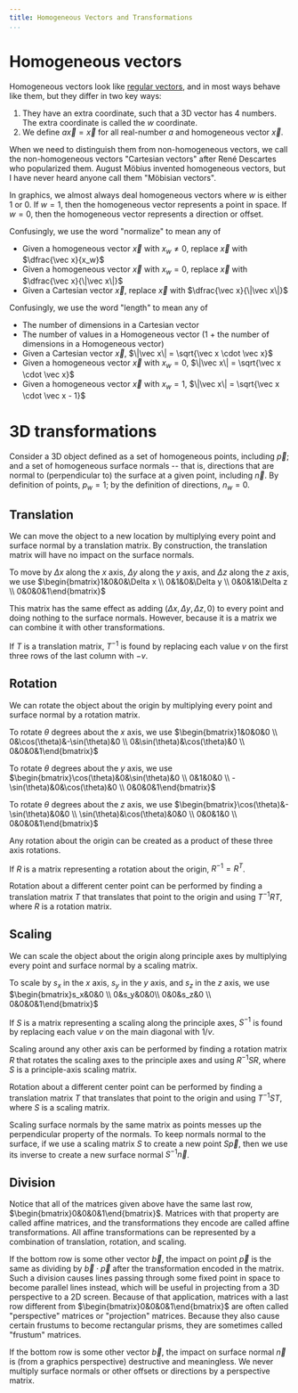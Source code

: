 ```yaml
---
title: Homogeneous Vectors and Transformations
...
```


# Homogeneous vectors

Homogeneous vectors look like [regular vectors](math1.html), and in most ways behave like them, but they differ in two key ways:

1. They have an extra coordinate, such that a 3D vector has 4 numbers. The extra coordinate is called the $w$ coordinate.
2. We define $a\vec x = \vec x$ for all real-number $a$ and homogeneous vector $\vec x$.

When we need to distinguish them from non-homogeneous vectors, we call the non-homogeneous vectors "Cartesian vectors" after René Descartes who popularized them.
August Möbius invented homogeneous vectors, but I have never heard anyone call them "Möbisian vectors".

In graphics, we almost always deal homogeneous vectors where $w$ is either $1$ or $0$.
If $w=1$, then the homogeneous vector represents a point in space.
If $w=0$, then the homogeneous vector represents a direction or offset.

Confusingly, we use the word "normalize" to mean any of

- Given a homogeneous vector $\vec x$ with $x_w \ne 0$, replace $\vec x$ with $\dfrac{\vec x}{x_w}$
- Given a homogeneous vector $\vec x$ with $x_w = 0$, replace $\vec x$ with $\dfrac{\vec x}{\|\vec x\|}$
- Given a Cartesian vector $\vec x$, replace $\vec x$ with $\dfrac{\vec x}{\|\vec x\|}$

Confusingly, we use the word "length" to mean any of

- The number of dimensions in a Cartesian vector
- The number of values in a Homogeneous vector (1 + the number of dimensions in a Homogeneous vector)
- Given a Cartesian vector $\vec x$, $\|\vec x\| = \sqrt{\vec x \cdot \vec x}$
- Given a homogeneous vector $\vec x$ with $x_w = 0$, $\|\vec x\| = \sqrt{\vec x \cdot \vec x}$
- Given a homogeneous vector $\vec x$ with $x_w = 1$, $\|\vec x\| = \sqrt{\vec x \cdot \vec x - 1}$


# 3D transformations

Consider a 3D object defined as a set of homogeneous points, including $\vec p$;
and a set of homogeneous surface normals -- that is, directions that are normal to (perpendicular to) the surface at a given point, including $\vec n$.
By definition of points, $p_w = 1$; by the definition of directions, $n_w = 0$.

## Translation

We can move the object to a new location by multiplying every point and surface normal by a translation matrix.
By construction, the translation matrix will have no impact on the surface normals.

To move by $\Delta x$ along the $x$ axis,
$\Delta y$ along the $y$ axis, and
$\Delta z$ along the $z$ axis,
we use
$\begin{bmatrix}1&0&0&\Delta x \\ 0&1&0&\Delta y \\ 0&0&1&\Delta z \\ 0&0&0&1\end{bmatrix}$

This matrix has the same effect as adding $(\Delta x, \Delta y, \Delta z, 0)$ to every point and doing nothing to the surface normals.
However, because it is a matrix we can combine it with other transformations.

If $T$ is a translation matrix, $T^{-1}$ is found by replacing each value $v$ on the first three rows of the last column with $-v$.

## Rotation

We can rotate the object about the origin by multiplying every point and surface normal by a rotation matrix.

To rotate $\theta$ degrees about the $x$ axis, we use 
$\begin{bmatrix}1&0&0&0 \\ 0&\cos(\theta)&-\sin(\theta)&0 \\ 0&\sin(\theta)&\cos(\theta)&0 \\ 0&0&0&1\end{bmatrix}$

To rotate $\theta$ degrees about the $y$ axis, we use 
$\begin{bmatrix}\cos(\theta)&0&\sin(\theta)&0 \\ 0&1&0&0 \\ -\sin(\theta)&0&\cos(\theta)&0 \\ 0&0&0&1\end{bmatrix}$

To rotate $\theta$ degrees about the $z$ axis, we use 
$\begin{bmatrix}\cos(\theta)&-\sin(\theta)&0&0 \\ \sin(\theta)&\cos(\theta)&0&0 \\ 0&0&1&0 \\ 0&0&0&1\end{bmatrix}$

Any rotation about the origin can be created as a product of these three axis rotations.

If $R$ is a matrix representing a rotation about the origin, $R^{-1} = R^{T}$.

Rotation about a different center point can be performed by finding a translation matrix $T$ that translates that point to the origin and using $T^{-1} R T$, where $R$ is a rotation matrix.

## Scaling

We can scale the object about the origin along principle axes by multiplying every point and surface normal by a scaling matrix.

To scale by $s_x$ in the $x$ axis,
$s_y$ in the $y$ axis,
and $s_z$ in the $z$ axis,
we use 
$\begin{bmatrix}s_x&0&0 \\ 0&s_y&0&0\\ 0&0&s_z&0 \\ 0&0&0&1\end{bmatrix}$

If $S$ is a matrix representing a scaling along the principle axes, $S^{-1}$ is found by replacing each value $v$ on the main diagonal with $1 / v$.

Scaling around any other axis can be performed by finding a rotation matrix $R$ that rotates the scaling axes to the principle axes and using $R^{-1} S R$, where $S$ is a principle-axis scaling matrix.

Rotation about a different center point can be performed by finding a translation matrix $T$ that translates that point to the origin and using $T^{-1} S T$, where $S$ is a scaling matrix.

Scaling surface normals by the same matrix as points messes up the perpendicular property of the normals.
To keep normals normal to the surface, if we use a scaling matrix $S$ to create a new point $S \vec p$, then we use its inverse to create a new surface normal $S^{-1} \vec n$.


## Division

Notice that all of the matrices given above have the same last row, $\begin{bmatrix}0&0&0&1\end{bmatrix}$.
Matrices with that property are called affine matrices, and the transformations they encode are called affine transformations.
All affine transformations can be represented by a combination of translation, rotation, and scaling.

If the bottom row is some other vector $\vec b$,
the impact on point $\vec p$ is the same as dividing by $\vec b \cdot \vec p$ after the transformation encoded in the matrix.
Such a division causes lines passing through some fixed point in space to become parallel lines instead,
which will be useful in projecting from a 3D perspective to a 2D screen.
Because of that application, matrices with a last row different from $\begin{bmatrix}0&0&0&1\end{bmatrix}$ are often called "perspective" matrices or "projection" matrices.
Because they also cause certain frustums to become rectangular prisms, they are sometimes called "frustum" matrices.

If the bottom row is some other vector $\vec b$,
the impact on surface normal $\vec n$ is (from a graphics perspective) destructive and meaningless.
We never multiply surface normals or other offsets or directions by a perspective matrix.



